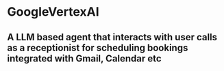 # GoogleVertexAI

## A LLM based agent that interacts with user calls as a receptionist for scheduling bookings integrated with Gmail, Calendar etc
